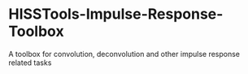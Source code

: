 HISSTools-Impulse-Response-Toolbox
==================================

A toolbox for convolution, deconvolution and other impulse response related tasks
